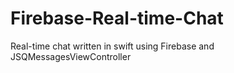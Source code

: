 # Firebase-Real-time-Chat
Real-time chat written in swift using Firebase and JSQMessagesViewController
